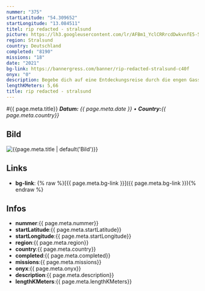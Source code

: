 ```yaml
---
nummer: "375"
startLatitude: "54.309652"
startLongitude: "13.084511"
titel: rip redacted - stralsund
picture: https://lh3.googleusercontent.com/lr/AFBm1_YclCRRrcdDwkvnfE5-5w9TR-0nrT_FVMJOQ-DRdtUErqqIGjexH3j85YNXDjQMijG5tZrcpVPT1-yOaoNAjreN-a67Y9mwTgQrs1FJSjrkSswrKlcxgLvH2N8M8k0dE29lOUWFEqF1yNsf888xJqbWxeY5qpPYfcuXcnap-AqYxk0dRKAEpCQp0IFNp2rKFtmT8OYuUOBVlSZiRN2mPZM_HBEobxGKiil7plUHp67egtqtpNIDzn5URDI2b5hVR4l9XrJq7ZITNbQzUqLUXfbHXc3hLKg4_0fQ0HIlWUWOCxfede-lq1k-wJAZg8YsHoMTFziPrWWh0q9JB7sz-lwzQcLlXSxLaDvr-1G_UjBlmFqJZEW4uQN9zqVBvYq6j-Tyf1GmJCWEXq6y3pjT1zwGG8xkyy6XyS2QHhfBegGHOsifY5rTF1trOZ6E3PFsz3PIXQmNaLKbySI3-TZJ3aYbLDswCetbjQu4-zyg0rWY_WSqvAyO8grCoQoqsOCV8EudrNIVRXhNCvFGxACHVPmRmzAnCGCu-T_jhc4Yh0_Oq-9uasF_fP53-5yr5QH6IJCyKbu-Z2Mzy3Dm31phfWZcYiD6TIKwmeZzNghBgfhH-bujHOtTQrayraEHEgccsz9aQE41bSqJXvWfAVj1gXVzslMX-hnd9zRY4asMTpW3rBHsXOIAAkhWd7inwWw6DhR88hsCpcL8-8p_OhrESoKvf8IfqumWFL9tE89XOhFKAxCm6hLH_AY8CoUs7pAMR5HCrhlSSh351ufQCfwv1ei2arRKhwAJKrVrhu7GEFrXvSeW3DXX_gyDG7dhMak5wA5lw1qsR7MbkU0cyvFXMivbpoRn4muSiCSa
region: Stralsund
country: Deutschland
completed: "8190"
missions: "18"
date: "2021"
bg-link: https://bannergress.com/banner/rip-redacted-stralsund-c40f
onyx: "0"
description: Begebe dich auf eine Entdeckungsreise durch die engen Gassen der Stralsunder Altstadt. Sie wurde 2002 in  die UNESCO-Welterbe­liste aufgenommen.
lengthKMeters: 5,66
title: rip redacted - stralsund
---
```


#{{ page.meta.title}}
_**Datum:** {{ page.meta.date }} • **Country:**{{ page.meta.country}}_

## Bild
![{{page.meta.title | default('Bild')}}]({{page.meta.picture}})

## Links
- **bg-link**: {% raw %}[{{ page.meta.bg-link }}]({{ page.meta.bg-link }}){% endraw %}

## Infos
- **nummer**:{{ page.meta.nummer}}
- **startLatitude**:{{ page.meta.startLatitude}}
- **startLongitude**:{{ page.meta.startLongitude}}
- **region**:{{ page.meta.region}}
- **country**:{{ page.meta.country}}
- **completed**:{{ page.meta.completed}}
- **missions**:{{ page.meta.missions}}
- **onyx**:{{ page.meta.onyx}}
- **description**:{{ page.meta.description}}
- **lengthKMeters**:{{ page.meta.lengthKMeters}}

